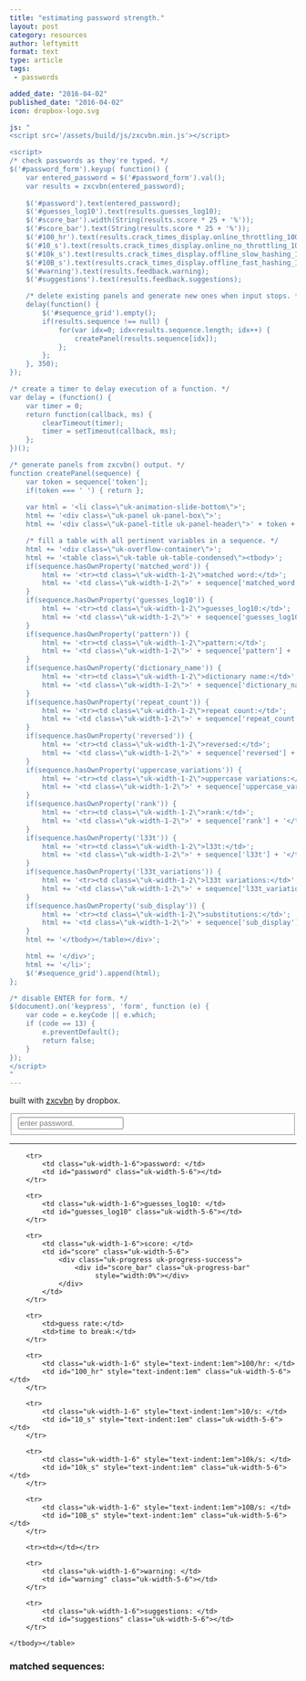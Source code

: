 ```yaml
---
title: "estimating password strength."
layout: post
category: resources
author: leftymitt
format: text
type: article
tags: 
 - passwords

added_date: "2016-04-02"
published_date: "2016-04-02" 
icon: dropbox-logo.svg

js: "
<script src='/assets/build/js/zxcvbn.min.js'></script>

<script>
/* check passwords as they're typed. */
$('#password_form').keyup( function() {
	var entered_password = $('#password_form').val();
	var results = zxcvbn(entered_password);
	
	$('#password').text(entered_password);
	$('#guesses_log10').text(results.guesses_log10);
	$('#score_bar').width(String(results.score * 25 + '%'));
	$('#score_bar').text(String(results.score * 25 + '%'));
	$('#100_hr').text(results.crack_times_display.online_throttling_100_per_hour);
	$('#10_s').text(results.crack_times_display.online_no_throttling_10_per_second);
	$('#10k_s').text(results.crack_times_display.offline_slow_hashing_1e4_per_second);
	$('#10B_s').text(results.crack_times_display.offline_fast_hashing_1e10_per_second);
	$('#warning').text(results.feedback.warning);
	$('#suggestions').text(results.feedback.suggestions);

	/* delete existing panels and generate new ones when input stops. */
	delay(function() {
		$('#sequence_grid').empty();
		if(results.sequence !== null) {
			for(var idx=0; idx<results.sequence.length; idx++) {
				createPanel(results.sequence[idx]);
			};
		};
	}, 350);
});

/* create a timer to delay execution of a function. */
var delay = (function() {
	var timer = 0;
	return function(callback, ms) {
		clearTimeout(timer);
		timer = setTimeout(callback, ms);
	};
})();

/* generate panels from zxcvbn() output. */
function createPanel(sequence) {
	var token = sequence['token'];
	if(token === ' ') { return };
	
	var html = '<li class=\"uk-animation-slide-bottom\">';
	html += '<div class=\"uk-panel uk-panel-box\">';
	html += '<div class=\"uk-panel-title uk-panel-header\">' + token + '</div>';

	/* fill a table with all pertinent variables in a sequence. */
	html += '<div class=\"uk-overflow-container\">';
	html += '<table class=\"uk-table uk-table-condensed\"><tbody>';
	if(sequence.hasOwnProperty('matched_word')) {
		html += '<tr><td class=\"uk-width-1-2\">matched word:</td>';
		html += '<td class=\"uk-width-1-2\">' + sequence['matched_word'] + '</td></tr>';
	}
	if(sequence.hasOwnProperty('guesses_log10')) {
		html += '<tr><td class=\"uk-width-1-2\">guesses_log10:</td>';
		html += '<td class=\"uk-width-1-2\">' + sequence['guesses_log10'] + '</td></tr>';
	}
	if(sequence.hasOwnProperty('pattern')) {
		html += '<tr><td class=\"uk-width-1-2\">pattern:</td>';
		html += '<td class=\"uk-width-1-2\">' + sequence['pattern'] + '</td></tr>';
	}
	if(sequence.hasOwnProperty('dictionary_name')) {
		html += '<tr><td class=\"uk-width-1-2\">dictionary name:</td>';
		html += '<td class=\"uk-width-1-2\">' + sequence['dictionary_name'] + '</td></tr>';
	}
	if(sequence.hasOwnProperty('repeat_count')) {
		html += '<tr><td class=\"uk-width-1-2\">repeat count:</td>';
		html += '<td class=\"uk-width-1-2\">' + sequence['repeat_count'] + '</td></tr>';
	}
	if(sequence.hasOwnProperty('reversed')) {
		html += '<tr><td class=\"uk-width-1-2\">reversed:</td>';
		html += '<td class=\"uk-width-1-2\">' + sequence['reversed'] + '</td></tr>';
	}
	if(sequence.hasOwnProperty('uppercase_variations')) {
		html += '<tr><td class=\"uk-width-1-2\">uppercase variations:</td>';
		html += '<td class=\"uk-width-1-2\">' + sequence['uppercase_variations'] + '</td></tr>';
	}
	if(sequence.hasOwnProperty('rank')) {
		html += '<tr><td class=\"uk-width-1-2\">rank:</td>';
		html += '<td class=\"uk-width-1-2\">' + sequence['rank'] + '</td></tr>';
	}
	if(sequence.hasOwnProperty('l33t')) {
		html += '<tr><td class=\"uk-width-1-2\">l33t:</td>';
		html += '<td class=\"uk-width-1-2\">' + sequence['l33t'] + '</td></tr>';
	}
	if(sequence.hasOwnProperty('l33t_variations')) {
		html += '<tr><td class=\"uk-width-1-2\">l33t variations:</td>';
		html += '<td class=\"uk-width-1-2\">' + sequence['l33t_variations'] + '</td></tr>';
	}
	if(sequence.hasOwnProperty('sub_display')) {
		html += '<tr><td class=\"uk-width-1-2\">substitutions:</td>';
		html += '<td class=\"uk-width-1-2\">' + sequence['sub_display'] + '</td></tr>';
	}
	html += '</tbody></table></div>';

	html += '</div>';
	html += '</li>';
	$('#sequence_grid').append(html);
};

/* disable ENTER for form. */
$(document).on('keypress', 'form', function (e) {
	var code = e.keyCode || e.which;
	if (code == 13) {
		e.preventDefault();
		return false;
	}
});
</script>
"
---
```


built with [zxcvbn](https://blogs.dropbox.com/tech/2012/04/zxcvbn-realistic-password-strength-estimation/) by dropbox. 

<form class="uk-form" id="">
	<fieldset data-uk-margin>
	<input type="text" id="password_form" placeholder="enter password." 
	       class="uk-width-1-1">
	</fieldset>
</form>

<hr>

<div class="uk-panel uk-panel-box"><div class="uk-overflow-container">
	<table class="uk-table uk-table-condensed"><tbody>

		<tr>
			<td class="uk-width-1-6">password: </td>
			<td id="password" class="uk-width-5-6"></td>
		</tr>

		<tr>
			<td class="uk-width-1-6">guesses_log10: </td>
			<td id="guesses_log10" class="uk-width-5-6"></td>
		</tr>

		<tr>
			<td class="uk-width-1-6">score: </td>
			<td id="score" class="uk-width-5-6">
				<div class="uk-progress uk-progress-success">
					<div id="score_bar" class="uk-progress-bar" 
					     style="width:0%"></div>
				</div>
			</td>
		</tr>

		<tr>
			<td>guess rate:</td>
			<td>time to break:</td>
		</tr>

		<tr>
			<td class="uk-width-1-6" style="text-indent:1em">100/hr: </td>
			<td id="100_hr" style="text-indent:1em" class="uk-width-5-6"></td>
		</tr>

		<tr>
			<td class="uk-width-1-6" style="text-indent:1em">10/s: </td>
			<td id="10_s" style="text-indent:1em" class="uk-width-5-6"></td>
		</tr>

		<tr>
			<td class="uk-width-1-6" style="text-indent:1em">10k/s: </td>
			<td id="10k_s" style="text-indent:1em" class="uk-width-5-6"></td>
		</tr>

		<tr>
			<td class="uk-width-1-6" style="text-indent:1em">10B/s: </td>
			<td id="10B_s" style="text-indent:1em" class="uk-width-5-6"></td>
		</tr>

		<tr><td></td></tr>

		<tr>
			<td class="uk-width-1-6">warning: </td>
			<td id="warning" class="uk-width-5-6"></td>
		</tr>

		<tr>
			<td class="uk-width-1-6">suggestions: </td>
			<td id="suggestions" class="uk-width-5-6"></td>
		</tr>

	</tbody></table>
</div></div>


### matched sequences:

<ul class="uk-grid uk-grid-width-1-1 uk-grid-width-medium-1-2 uk-grid-width-large-1-3" 
    data-uk-grid="{gutter:20, animation:false}" id="sequence_grid" 
    data-uk-observe data-uk-check-display>
</ul>
